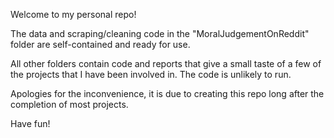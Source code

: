 Welcome to my personal repo!


The data and scraping/cleaning code in the "MoralJudgementOnReddit" folder are self-contained and ready for use.

All other folders contain code and reports that give a small taste of a few of the projects that I have been involved in. The code is unlikely to run.

Apologies for the inconvenience, it is due to creating this repo long after the completion of most projects.


Have fun!